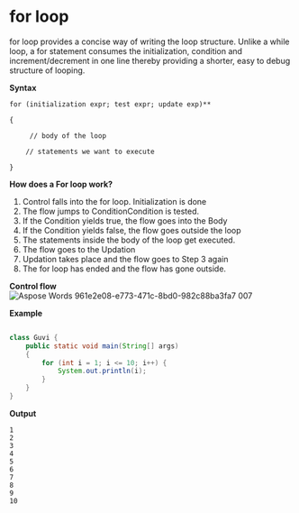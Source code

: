 

# for loop

for loop provides a concise way of writing the loop structure. Unlike a while loop, a for statement consumes the initialization, condition and increment/decrement in one line thereby providing a shorter, easy to debug structure of looping.

**Syntax**
~~~
for (initialization expr; test expr; update exp)**

{

     // body of the loop

    // statements we want to execute

}

~~~
**How does a For loop work?**  

1. Control falls into the for loop. Initialization is done
1. The flow jumps to ConditionCondition is tested. 
1. If the Condition yields true, the flow goes into the Body
1. If the Condition yields false, the flow goes outside the loop
1. The statements inside the body of the loop get executed.
1. The flow goes to the Updation
1. Updation takes place and the flow goes to Step 3 again
1. The for loop has ended and the flow has gone outside.

**Control flow**
![Aspose Words 961e2e08-e773-471c-8bd0-982c88ba3fa7 007](https://github.com/zen-class/zen-class-automation-testing-documentation/blob/main/diagram/Java%20tutorial-images/for%20loop.jpg)

**Example**

~~~java

class Guvi {
    public static void main(String[] args)
    {
        for (int i = 1; i <= 10; i++) {
            System.out.println(i);
        }
    }
}
~~~

**Output**

~~~
1
2
3
4
5
6
7
8
9
10
~~~
